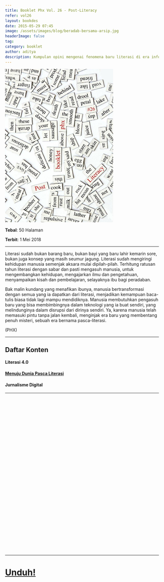 ```yaml
---
title: Booklet Phx Vol. 26 - Post-Literacy
refer: vol26
layout: bookdes
date: 2015-05-29 07:45
image: /assets/images/blog/beradab-bersama-arsip.jpg
headerImage: false
tag:
category: booklet
author: aditya
description: Kumpulan opini mengenai fenomena baru literasi di era informasi
---
```


<img class="image" src="/assets/images/cover/booklet26.jpg" alt="__" height="500px">

__Tebal__: 50 Halaman

__Terbit__: 1 Mei 2018

***

Literasi  sudah  bukan  barang  baru,  bukan  bayi  yang  baru  lahir  kemarin  sore,  bukan  juga  konsep  yang  masih  seumur  jagung.  Literasi  sudah  mengiringi  kehidupan  manusia  semenjak  aksara  mulai  dipilah-pilah.  Terhitung  ratusan  tahun  literasi  dengan  sabar  dan  pasti  mengasuh  manusia,  untuk  mengembangkan  kehidupan,  mengajarkan  ilmu  dan  pengetahuan,  menyampaikan  kisah  dan  pembelajaran,  selayaknya  ibu  bagi  peradaban.  

Bak  malin  kundang  yang  menafikan  ibunya,  manusia  bertransformasi  dengan  semua  yang  ia  dapatkan  dari  literasi,  menjadikan  kemampuan  baca-tulis  biasa  tidak  lagi  mampu  mendidiknya.  Manusia  membutuhkan  pengasuh  baru  yang  bisa  membimbingnya  dalam  teknologi  yang  ia  buat  sendiri,  yang  melindunginya  dalam  disrupsi  dari  dirinya  sendiri.  Ya,  karena  manusia  telah  memasuki  pintu  tanpa  jalan  kembali,  menginjak  era  baru  yang  membentang  penuh  misteri,  sebuah  era  bernama  pasca-literasi.   

(PHX)

***

## Daftar Konten

#### Literasi 4.0

#### [Menuju Dunia Pasca Literasi][1]

#### Jurnalisme Digital

[1]: http://phoenixfin.me/menuju-dunia-pasca-literasi/

***

<div data-configid="7319434/60800913" style="width:100%; height:500px;" class="issuuembed"></div>
<script type="text/javascript" src="//e.issuu.com/embed.js" async="true"></script>

***

# [Unduh!][akses]

[akses]: https://www.dropbox.com/s/uh2f7vjl2iluodr/%2326%20Post-Literacy.pdf?dl=0
